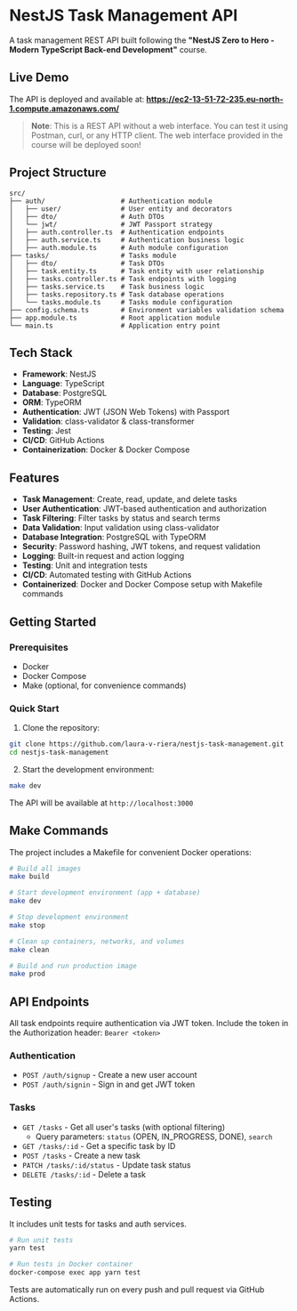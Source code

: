 # NestJS Task Management API

A task management REST API built following the **"NestJS Zero to Hero - Modern TypeScript Back-end Development"** course.

## Live Demo

The API is deployed and available at: **https://ec2-13-51-72-235.eu-north-1.compute.amazonaws.com/**

> **Note**: This is a REST API without a web interface. You can test it using Postman, curl, or any HTTP client. The web interface provided in the course will be deployed soon!

## Project Structure

```
src/
├── auth/                   # Authentication module
│   ├── user/               # User entity and decorators
│   ├── dto/                # Auth DTOs
│   └── jwt/                # JWT Passport strategy
│   ├── auth.controller.ts  # Authentication endpoints
│   ├── auth.service.ts     # Authentication business logic
│   ├── auth.module.ts      # Auth module configuration
├── tasks/                  # Tasks module
│   ├── dto/                # Task DTOs
│   ├── task.entity.ts      # Task entity with user relationship
│   ├── tasks.controller.ts # Task endpoints with logging
│   ├── tasks.service.ts    # Task business logic
│   ├── tasks.repository.ts # Task database operations
│   └── tasks.module.ts     # Tasks module configuration
├── config.schema.ts        # Environment variables validation schema
├── app.module.ts           # Root application module
└── main.ts                 # Application entry point
```

## Tech Stack

- **Framework**: NestJS
- **Language**: TypeScript
- **Database**: PostgreSQL
- **ORM**: TypeORM
- **Authentication**: JWT (JSON Web Tokens) with Passport
- **Validation**: class-validator & class-transformer
- **Testing**: Jest
- **CI/CD**: GitHub Actions
- **Containerization**: Docker & Docker Compose

## Features

- **Task Management**: Create, read, update, and delete tasks
- **User Authentication**: JWT-based authentication and authorization
- **Task Filtering**: Filter tasks by status and search terms
- **Data Validation**: Input validation using class-validator
- **Database Integration**: PostgreSQL with TypeORM
- **Security**: Password hashing, JWT tokens, and request validation
- **Logging**: Built-in request and action logging
- **Testing**: Unit and integration tests
- **CI/CD**: Automated testing with GitHub Actions
- **Containerized**: Docker and Docker Compose setup with Makefile commands

## Getting Started

### Prerequisites

- Docker
- Docker Compose
- Make (optional, for convenience commands)

### Quick Start

1. Clone the repository:
```bash
git clone https://github.com/laura-v-riera/nestjs-task-management.git
cd nestjs-task-management
```

2. Start the development environment:
```bash
make dev
```

The API will be available at `http://localhost:3000`

## Make Commands

The project includes a Makefile for convenient Docker operations:

```bash
# Build all images
make build

# Start development environment (app + database)
make dev

# Stop development environment
make stop

# Clean up containers, networks, and volumes
make clean

# Build and run production image
make prod
```

## API Endpoints

All task endpoints require authentication via JWT token. Include the token in the Authorization header: `Bearer <token>`

### Authentication
- `POST /auth/signup` - Create a new user account
- `POST /auth/signin` - Sign in and get JWT token

### Tasks
- `GET /tasks` - Get all user's tasks (with optional filtering)
  - Query parameters: `status` (OPEN, IN_PROGRESS, DONE), `search`
- `GET /tasks/:id` - Get a specific task by ID
- `POST /tasks` - Create a new task
- `PATCH /tasks/:id/status` - Update task status
- `DELETE /tasks/:id` - Delete a task

## Testing

It includes unit tests for tasks and auth services.

```bash
# Run unit tests
yarn test

# Run tests in Docker container
docker-compose exec app yarn test
```

Tests are automatically run on every push and pull request via GitHub Actions.